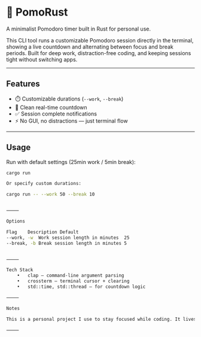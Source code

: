 # 🍅 PomoRust

A minimalist Pomodoro timer built in Rust for personal use.

This CLI tool runs a customizable Pomodoro session directly in the terminal, showing a live countdown and alternating between focus and break periods. Built for deep work, distraction-free coding, and keeping sessions tight without switching apps.

---

## Features

- ⏱️ Customizable durations (`--work`, `--break`)
- 🧠 Clean real-time countdown
- ✅ Session complete notifications
- ⚡ No GUI, no distractions — just terminal flow

---

## Usage

Run with default settings (25min work / 5min break):

```bash
cargo run

Or specify custom durations:

cargo run -- --work 50 --break 10


⸻

Options

Flag	Description	Default
--work, -w	Work session length in minutes	25
--break, -b	Break session length in minutes	5


⸻

Tech Stack
	•	clap — command-line argument parsing
	•	crossterm — terminal cursor + clearing
	•	std::time, std::thread — for countdown logic

⸻

Notes

This is a personal project I use to stay focused while coding. It lives in my terminal, runs fast, and doesn’t try to do too much. No GUI. No distractions. Just you and the clock.

⸻
```
